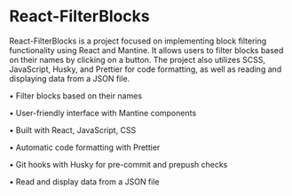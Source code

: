# React-FilterBlocks
React-FilterBlocks is a project focused on implementing block filtering functionality using React and
Mantine. It allows users to filter blocks based on their names by clicking on a button. The project also
utilizes SCSS, JavaScript, Husky, and Prettier for code formatting, as well as reading and displaying data
from a JSON file.

• Filter blocks based on their names   

• User-friendly interface with Mantine components

• Built with React, JavaScript, CSS

• Automatic code formatting with Prettier

• Git hooks with Husky for pre-commit and prepush checks

• Read and display data from a JSON file
